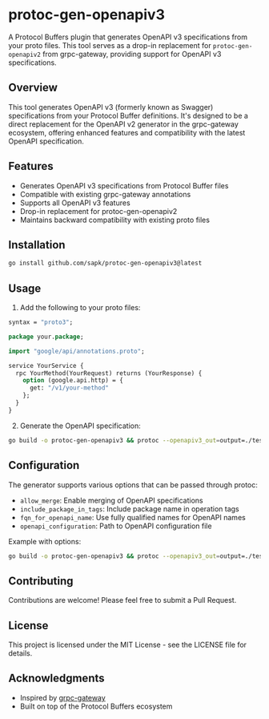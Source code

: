 # protoc-gen-openapiv3

A Protocol Buffers plugin that generates OpenAPI v3 specifications from your proto files. This tool serves as a drop-in replacement for `protoc-gen-openapiv2` from grpc-gateway, providing support for OpenAPI v3 specifications.

## Overview

This tool generates OpenAPI v3 (formerly known as Swagger) specifications from your Protocol Buffer definitions. It's designed to be a direct replacement for the OpenAPI v2 generator in the grpc-gateway ecosystem, offering enhanced features and compatibility with the latest OpenAPI specification.

## Features

- Generates OpenAPI v3 specifications from Protocol Buffer files
- Compatible with existing grpc-gateway annotations
- Supports all OpenAPI v3 features
- Drop-in replacement for protoc-gen-openapiv2
- Maintains backward compatibility with existing proto files

## Installation

```bash
go install github.com/sapk/protoc-gen-openapiv3@latest
```

## Usage

1. Add the following to your proto files:

```protobuf
syntax = "proto3";

package your.package;

import "google/api/annotations.proto";

service YourService {
  rpc YourMethod(YourRequest) returns (YourResponse) {
    option (google.api.http) = {
      get: "/v1/your-method"
    };
  }
}
```

2. Generate the OpenAPI specification:

```bash
go build -o protoc-gen-openapiv3 && protoc --openapiv3_out=output=./testdata/test.openapi.json,output-format=json:. --plugin=protoc-gen-openapiv3=./protoc-gen-openapiv3 --proto_path=./testdata ./testdata/test.proto 
```

## Configuration

The generator supports various options that can be passed through protoc:

- `allow_merge`: Enable merging of OpenAPI specifications
- `include_package_in_tags`: Include package name in operation tags
- `fqn_for_openapi_name`: Use fully qualified names for OpenAPI names
- `openapi_configuration`: Path to OpenAPI configuration file

Example with options:

```bash
go build -o protoc-gen-openapiv3 && protoc --openapiv3_out=output=./testdata/test.openapi.json,output-format=json,allow_merge=true,include_package_in_tags=true:. --plugin=protoc-gen-openapiv3=./protoc-gen-openapiv3 --proto_path=./testdata ./testdata/test.proto 
```

## Contributing

Contributions are welcome! Please feel free to submit a Pull Request.

## License

This project is licensed under the MIT License - see the LICENSE file for details.

## Acknowledgments

- Inspired by [grpc-gateway](https://github.com/grpc-ecosystem/grpc-gateway)
- Built on top of the Protocol Buffers ecosystem 